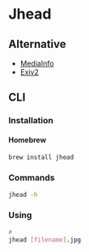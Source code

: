 # Jhead

## Alternative

- [MediaInfo](/mediainfo.md)
- [Exiv2](/exiv2.md)

## CLI

### Installation

#### Homebrew

```sh
brew install jhead
```

### Commands

```sh
jhead -h
```

### Using

```sh
#
jhead [filename].jpg
```
